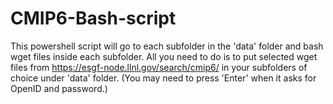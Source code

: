 # CMIP6-Bash-script

This powershell script will go to each subfolder in the 'data' folder and bash wget files inside each subfolder. All you need to do is to put selected wget files from https://esgf-node.llnl.gov/search/cmip6/ in your subfolders of choice under 'data' folder. (You may need to press 'Enter' when it asks for OpenID and password.)
